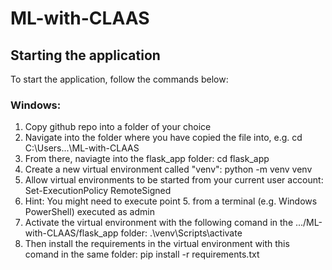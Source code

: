 # ML-with-CLAAS
## Starting the application
To start the application, follow the commands below:

### Windows:
1. Copy github repo into a folder of your choice
2. Navigate into the folder where you have copied the file into, e.g. cd C:\Users\...\ML-with-CLAAS
3. From there, naviagte into the flask_app folder: cd flask_app
4. Create a new virtual environment called "venv": python -m venv venv
5. Allow virtual environments to be started from your current user account: Set-ExecutionPolicy RemoteSigned
6. Hint: You might need to execute point 5. from a terminal (e.g. Windows PowerShell) executed as admin
7. Activate the virtual environment with the following comand in the .../ML-with-CLAAS/flask_app folder: .\venv\Scripts\activate
8. Then install the requirements in the virtual environment with this comand in the same folder: pip install -r requirements.txt
